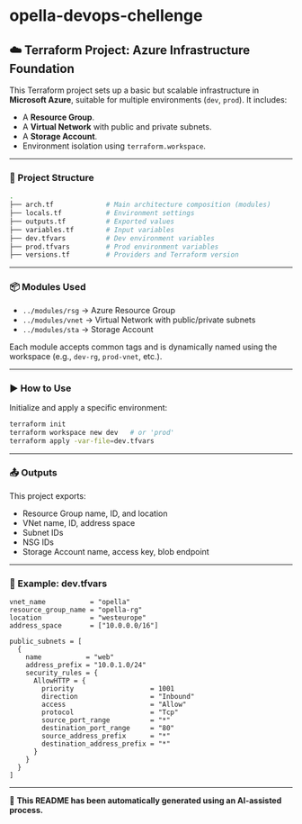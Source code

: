 # opella-devops-chellenge
## ☁️ Terraform Project: Azure Infrastructure Foundation

This Terraform project sets up a basic but scalable infrastructure in **Microsoft Azure**, suitable for multiple environments (`dev`, `prod`). It includes:

- A **Resource Group**.
- A **Virtual Network** with public and private subnets.
- A **Storage Account**.
- Environment isolation using `terraform.workspace`.

---

### 📁 Project Structure

```bash
.
├── arch.tf             # Main architecture composition (modules)
├── locals.tf           # Environment settings
├── outputs.tf          # Exported values
├── variables.tf        # Input variables
├── dev.tfvars          # Dev environment variables
├── prod.tfvars         # Prod environment variables
├── versions.tf         # Providers and Terraform version
```

---

### 📦 Modules Used

- `../modules/rsg` → Azure Resource Group
- `../modules/vnet` → Virtual Network with public/private subnets
- `../modules/sta` → Storage Account

Each module accepts common tags and is dynamically named using the workspace (e.g., `dev-rg`, `prod-vnet`, etc.).

---

### ▶️ How to Use

Initialize and apply a specific environment:

```bash
terraform init
terraform workspace new dev   # or 'prod'
terraform apply -var-file=dev.tfvars
```

---

### 📤 Outputs

This project exports:

- Resource Group name, ID, and location
- VNet name, ID, address space
- Subnet IDs
- NSG IDs
- Storage Account name, access key, blob endpoint

---

### 🧪 Example: dev.tfvars

```hcl
vnet_name           = "opella"
resource_group_name = "opella-rg"
location            = "westeurope"
address_space       = ["10.0.0.0/16"]

public_subnets = [
  {
    name           = "web"
    address_prefix = "10.0.1.0/24"
    security_rules = {
      AllowHTTP = {
        priority                   = 1001
        direction                  = "Inbound"
        access                     = "Allow"
        protocol                   = "Tcp"
        source_port_range          = "*"
        destination_port_range     = "80"
        source_address_prefix      = "*"
        destination_address_prefix = "*"
      }
    }
  }
]
```

---

📄 **This README has been automatically generated using an AI-assisted process.**
